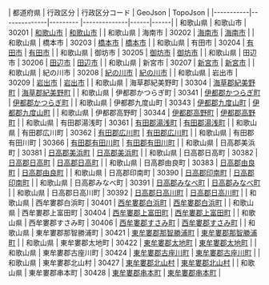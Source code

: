 | 都道府県 | 行政区分 | 行政区分コード | GeoJson | TopoJson |
|-----------|--------------|--------- |--------------|------|------|
| 和歌山県 | 和歌山市 | 30201 | [和歌山市](/geojson/cities/30/30201.json) | [和歌山市](/topojson/cities/30/30201.topojson) |
| 和歌山県 | 海南市 | 30202 | [海南市](/geojson/cities/30/30202.json) | [海南市](/topojson/cities/30/30202.topojson) |
| 和歌山県 | 橋本市 | 30203 | [橋本市](/geojson/cities/30/30203.json) | [橋本市](/topojson/cities/30/30203.topojson) |
| 和歌山県 | 有田市 | 30204 | [有田市](/geojson/cities/30/30204.json) | [有田市](/topojson/cities/30/30204.topojson) |
| 和歌山県 | 御坊市 | 30205 | [御坊市](/geojson/cities/30/30205.json) | [御坊市](/topojson/cities/30/30205.topojson) |
| 和歌山県 | 田辺市 | 30206 | [田辺市](/geojson/cities/30/30206.json) | [田辺市](/topojson/cities/30/30206.topojson) |
| 和歌山県 | 新宮市 | 30207 | [新宮市](/geojson/cities/30/30207.json) | [新宮市](/topojson/cities/30/30207.topojson) |
| 和歌山県 | 紀の川市 | 30208 | [紀の川市](/geojson/cities/30/30208.json) | [紀の川市](/topojson/cities/30/30208.topojson) |
| 和歌山県 | 岩出市 | 30209 | [岩出市](/geojson/cities/30/30209.json) | [岩出市](/topojson/cities/30/30209.topojson) |
| 和歌山県 | 海草郡紀美野町 | 30304 | [海草郡紀美野町](/geojson/cities/30/30304.json) | [海草郡紀美野町](/topojson/cities/30/30304.topojson) |
| 和歌山県 | 伊都郡かつらぎ町 | 30341 | [伊都郡かつらぎ町](/geojson/cities/30/30341.json) | [伊都郡かつらぎ町](/topojson/cities/30/30341.topojson) |
| 和歌山県 | 伊都郡九度山町 | 30343 | [伊都郡九度山町](/geojson/cities/30/30343.json) | [伊都郡九度山町](/topojson/cities/30/30343.topojson) |
| 和歌山県 | 伊都郡高野町 | 30344 | [伊都郡高野町](/geojson/cities/30/30344.json) | [伊都郡高野町](/topojson/cities/30/30344.topojson) |
| 和歌山県 | 有田郡湯浅町 | 30361 | [有田郡湯浅町](/geojson/cities/30/30361.json) | [有田郡湯浅町](/topojson/cities/30/30361.topojson) |
| 和歌山県 | 有田郡広川町 | 30362 | [有田郡広川町](/geojson/cities/30/30362.json) | [有田郡広川町](/topojson/cities/30/30362.topojson) |
| 和歌山県 | 有田郡有田川町 | 30366 | [有田郡有田川町](/geojson/cities/30/30366.json) | [有田郡有田川町](/topojson/cities/30/30366.topojson) |
| 和歌山県 | 日高郡美浜町 | 30381 | [日高郡美浜町](/geojson/cities/30/30381.json) | [日高郡美浜町](/topojson/cities/30/30381.topojson) |
| 和歌山県 | 日高郡日高町 | 30382 | [日高郡日高町](/geojson/cities/30/30382.json) | [日高郡日高町](/topojson/cities/30/30382.topojson) |
| 和歌山県 | 日高郡由良町 | 30383 | [日高郡由良町](/geojson/cities/30/30383.json) | [日高郡由良町](/topojson/cities/30/30383.topojson) |
| 和歌山県 | 日高郡印南町 | 30390 | [日高郡印南町](/geojson/cities/30/30390.json) | [日高郡印南町](/topojson/cities/30/30390.topojson) |
| 和歌山県 | 日高郡みなべ町 | 30391 | [日高郡みなべ町](/geojson/cities/30/30391.json) | [日高郡みなべ町](/topojson/cities/30/30391.topojson) |
| 和歌山県 | 日高郡日高川町 | 30392 | [日高郡日高川町](/geojson/cities/30/30392.json) | [日高郡日高川町](/topojson/cities/30/30392.topojson) |
| 和歌山県 | 西牟婁郡白浜町 | 30401 | [西牟婁郡白浜町](/geojson/cities/30/30401.json) | [西牟婁郡白浜町](/topojson/cities/30/30401.topojson) |
| 和歌山県 | 西牟婁郡上富田町 | 30404 | [西牟婁郡上富田町](/geojson/cities/30/30404.json) | [西牟婁郡上富田町](/topojson/cities/30/30404.topojson) |
| 和歌山県 | 西牟婁郡すさみ町 | 30406 | [西牟婁郡すさみ町](/geojson/cities/30/30406.json) | [西牟婁郡すさみ町](/topojson/cities/30/30406.topojson) |
| 和歌山県 | 東牟婁郡那智勝浦町 | 30421 | [東牟婁郡那智勝浦町](/geojson/cities/30/30421.json) | [東牟婁郡那智勝浦町](/topojson/cities/30/30421.topojson) |
| 和歌山県 | 東牟婁郡太地町 | 30422 | [東牟婁郡太地町](/geojson/cities/30/30422.json) | [東牟婁郡太地町](/topojson/cities/30/30422.topojson) |
| 和歌山県 | 東牟婁郡古座川町 | 30424 | [東牟婁郡古座川町](/geojson/cities/30/30424.json) | [東牟婁郡古座川町](/topojson/cities/30/30424.topojson) |
| 和歌山県 | 東牟婁郡北山村 | 30427 | [東牟婁郡北山村](/geojson/cities/30/30427.json) | [東牟婁郡北山村](/topojson/cities/30/30427.topojson) |
| 和歌山県 | 東牟婁郡串本町 | 30428 | [東牟婁郡串本町](/geojson/cities/30/30428.json) | [東牟婁郡串本町](/topojson/cities/30/30428.topojson) |
